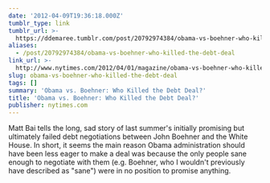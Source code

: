 ```yaml
---
date: '2012-04-09T19:36:18.000Z'
tumblr_type: link
tumblr_url: >-
  https://ddemaree.tumblr.com/post/20792974384/obama-vs-boehner-who-killed-the-debt-deal
aliases:
  - /post/20792974384/obama-vs-boehner-who-killed-the-debt-deal
link_url: >-
  http://www.nytimes.com/2012/04/01/magazine/obama-vs-boehner-who-killed-the-debt-deal.html?_r=2&pagewanted=print
slug: obama-vs-boehner-who-killed-the-debt-deal
tags: []
summary: 'Obama vs. Boehner: Who Killed the Debt Deal?'
title: 'Obama vs. Boehner: Who Killed the Debt Deal?'
publisher: nytimes.com
---
```


Matt Bai tells the long, sad story of last summer's initially promising but ultimately failed debt negotiations between John Boehner and the White House.  In short, it seems the main reason Obama administration should have been less eager to make a deal was because the only people sane enough to negotiate with them (e.g. Boehner, who I wouldn't previously have described as "sane") were in no position to promise anything.